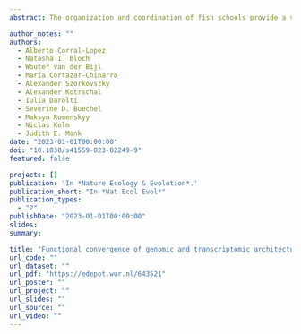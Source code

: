 ```yaml
---
abstract: The organization and coordination of fish schools provide a valuable model to investigate the genetic architecture of affiliative behaviours and dissect the mechanisms underlying social behaviours and personalities. Here we used replicate guppy selection lines that vary in schooling propensity and combine quantitative genetics with genomic and transcriptomic analyses to investigate the genetic basis of sociability phenotypes. We show that consistent with findings in collective motion patterns, experimental evolution of schooling propensity increased the sociability of female, but not male, guppies when swimming with unfamiliar conspecifics. This finding highlights a relevant link between coordinated motion and sociability for species forming fission–fusion societies in which both group size and the type of social interactions are dynamic across space and time. We further show that alignment and attraction, the two major traits forming the sociability personality axis in this species, showed heritability estimates at the upper end of the range previously described for social behaviours, with important variation across sexes. The results from both Pool-seq and RNA-seq data indicated that genes involved in neuron migration and synaptic function were instrumental in the evolution of sociability, highlighting a crucial role of glutamatergic synaptic function and calcium-dependent signalling processes in the evolution of schooling.

author_notes: ""
authors:
  - Alberto Corral-Lopez
  - Natasha I. Bloch
  - Wouter van der Bijl
  - Maria Cortazar-Chinarro
  - Alexander Szorkovszky
  - Alexander Kotrschal
  - Iulia Darolti
  - Severine D. Buechel
  - Maksym Romenskyy
  - Niclas Kolm
  - Judith E. Mank
date: "2023-01-01T00:00:00"
doi: "10.1038/s41559-023-02249-9"
featured: false

projects: []
publication: 'In *Nature Ecology & Evolution*.'
publication_short: "In *Nat Ecol Evol*"
publication_types:
  - "2"
publishDate: "2023-01-01T00:00:00"
slides: 
summary: 

title: "Functional convergence of genomic and transcriptomic architecture underlies schooling behaviour in a live-bearing fish "
url_code: ""
url_dataset: ""
url_pdf: "https://edepot.wur.nl/643521"
url_poster: ""
url_project: ""
url_slides: ""
url_source: ""
url_video: ""
---
```

